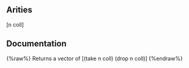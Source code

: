 ## Arities
[n coll]

## Documentation
{%raw%}
Returns a vector of [(take n coll) (drop n coll)]
{%endraw%}
